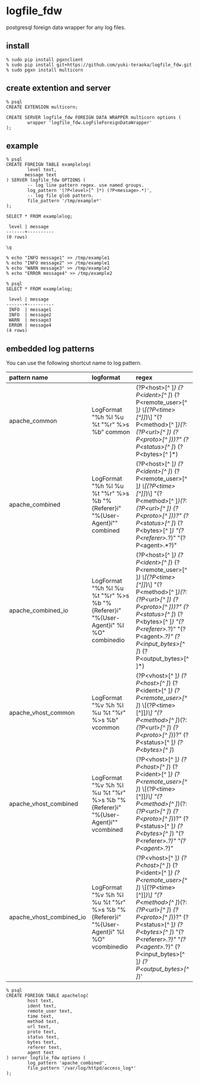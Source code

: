 logfile_fdw
==================================

postgresql foreign data wrapper for any log files.

install
---------------------

    % sudo pip install pgxnclient
    % sudo pip install git+https://github.com/yuki-teraoka/logfile_fdw.git
    % sudo pgxn install multicorn


create extention and server
---------------------

    % psql
    CREATE EXTENSION multicorn;
    
    CREATE SERVER logfile_fdw FOREIGN DATA WRAPPER multicorn options (
            wrapper 'logfile_fdw.LogFileForeignDataWrapper'
    );


example
---------------------

    % psql
    CREATE FOREIGN TABLE examplelog(
            level text,
           message text
    ) SERVER logfile_fdw OPTIONS (
            -- log line pattern regex. use named groups.
            log_pattern '(?P<level>[^ ]*) (?P<message>.*)',
            -- log file glob pattern. 
            file_pattern '/tmp/example*'
    );
    
    SELECT * FROM examplelog;
    
     level | message
    -------+----------
    (0 rows)
    
    \q

    % echo "INFO message1" >> /tmp/example1
    % echo "INFO message2" >> /tmp/example1
    % echo "WARN message3" >> /tmp/example2
    % echo "ERROR message4" >> /tmp/example2

    % psql
    SELECT * FROM examplelog;
    
     level | message
    -------+----------
     INFO  | message1
     INFO  | message2
     WARN  | message3
     ERROR | message4
    (4 rows)


embedded log patterns
---------------------

You can use the following shortcut name to log pattern.

| pattern name              | logformat   | regex       |
|:--------------------------|:------------|:------------|
| apache_common             | LogFormat "%h %l %u %t \"%r\" %\>s %b" common                                                  | (?P\<host\>[^ ]*) (?P\<ident\>[^ ]*) (?P\<remote_user\>[^ ]*) \\[(?P\<time\>[^]]*)\\] "(?P\<method\>[^ ]*)(?: *(?P\<url\>[^ ]*) *(?P\<proto\>[^ ]*))?" (?P\<status\>[^ ]*) (?P\<bytes\>[^ ]*) |
| apache_combined           | LogFormat "%h %l %u %t \"%r\" %\>s %b \"%{Referer}i\" \"%{User-Agent}i\"" combined             | (?P\<host\>[^ ]*) (?P\<ident\>[^ ]*) (?P\<remote_user\>[^ ]*) \\[(?P\<time\>[^]]*)\\] "(?P\<method\>[^ ]*)(?: *(?P\<url\>[^ ]*) *(?P\<proto\>[^ ]*))?" (?P\<status\>[^ ]*) (?P\<bytes\>[^ ]*) "(?P\<referer\>.*?)" "(?P\<agent\>.*?)" |
| apache_combined_io        | LogFormat "%h %l %u %t \"%r\" %\>s %b \"%{Referer}i\" \"%{User-Agent}i\" %I %O" combinedio     | (?P\<host\>[^ ]*) (?P\<ident\>[^ ]*) (?P\<remote_user\>[^ ]*) \\[(?P\<time\>[^]]*)\\] "(?P\<method\>[^ ]*)(?: *(?P\<url\>[^ ]*) *(?P\<proto\>[^ ]*))?" (?P\<status\>[^ ]*) (?P\<bytes\>[^ ]*) "(?P\<referer\>.*?)" "(?P\<agent\>.*?)" (?P\<input_bytes\>[^ ]*) (?P\<output_bytes\>[^ ]*) |
| apache_vhost_common       | LogFormat "%v %h %l %u %t \"%r\" %\>s %b" vcommon                                              | (?P\<vhost\>[^ ]*) (?P\<host\>[^ ]*) (?P\<ident\>[^ ]*) (?P\<remote_user\>[^ ]*) \\[(?P\<time\>[^]]*)\\] "(?P\<method\>[^ ]*)(?: *(?P\<url\>[^ ]*) *(?P\<proto\>[^ ]*))?" (?P\<status\>[^ ]*) (?P\<bytes\>[^ ]*) |
| apache_vhost_combined     | LogFormat "%v %h %l %u %t \"%r\" %\>s %b \"%{Referer}i\" \"%{User-Agent}i\"" vcombined         | (?P\<vhost\>[^ ]*) (?P\<host\>[^ ]*) (?P\<ident\>[^ ]*) (?P\<remote_user\>[^ ]*) \\[(?P\<time\>[^]]*)\\] "(?P\<method\>[^ ]*)(?: *(?P\<url\>[^ ]*) *(?P\<proto\>[^ ]*))?" (?P\<status\>[^ ]*) (?P\<bytes\>[^ ]*) "(?P\<referer\>.*?)" "(?P\<agent\>.*?)" |
| apache_vhost_combined_io  | LogFormat "%v %h %l %u %t \"%r\" %\>s %b \"%{Referer}i\" \"%{User-Agent}i\" %I %O" vcombinedio | (?P\<vhost\>[^ ]*) (?P\<host\>[^ ]*) (?P\<ident\>[^ ]*) (?P\<remote_user\>[^ ]*) \\[(?P\<time\>[^]]*)\\] "(?P\<method\>[^ ]*)(?: *(?P\<url\>[^ ]*) *(?P\<proto\>[^ ]*))?" (?P\<status\>[^ ]*) (?P\<bytes\>[^ ]*) "(?P\<referer\>.*?)" "(?P\<agent\>.*?)" (?P\<input_bytes\>[^ ]*) (?P\<output_bytes\>[^ ]*)' |


    % psql
    CREATE FOREIGN TABLE apachelog(
            host text,
            ident text,
            remote_user text,
            time text,
            method text,
            url text,
            proto text,
            status text,
            bytes text,
            referer text,
            agent text
    ) server logfile_fdw options (
            log_pattern 'apache_combined',
            file_pattern '/var/log/httpd/access_log*'
    );

